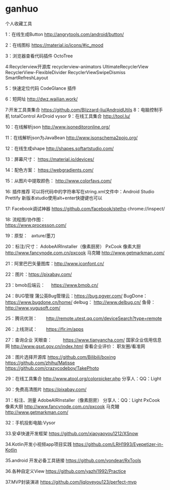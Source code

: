 # ganhuo
个人收藏工具

1：在线生成Button
 http://angrytools.com/android/button/

2：在线图标
 https://material.io/icons/#ic_mood 

3：浏览器查看代码插件
 OctoTree
 
4:Recyclerview开源库
  recyclerview-animators
  UltimateRecyclerView
  RecyclerView-FlexibleDivider
  RecyclerViewSwipeDismiss
  SmartRefreshLayout

5：快速定位代码
  CodeGlance 插件  
  
6：短网址
  http://dwz.wailian.work/

7:开发工具类集合
  https://github.com/Blizzard-liu/AndroidUtils 
8：电脑控制手机
 totalControl 
 AirDroid 
 vysor
9：在线工具集合
 http://tool.lu/

10：在线解析json 
 http://www.jsoneditoronline.org/
 
11：在线解析json为JavaBean
 http://www.jsonschema2pojo.org/
 
12：在线生成shape
 http://shapes.softartstudio.com/

13：屏幕尺寸：
https://material.io/devices/

14：配色方案：
https://webgradients.com/

15：从图片中提取颜色：
http://www.colorfavs.com/

16: 插件推荐
 可以将代码中的字符串写在string.xml文件中：Android Studio Prettify
 新版本studio使用alt+enter快捷键也可以
 
17: Facebook调试神器
 https://github.com/facebook/stetho
 chrome://inspect/
 
18: 流程图/协作图：  
   https://www.processon.com/

19：原型：   
   axture/墨刀

20：标注/尺寸：
   AdobeAIRInstaller（像素厨房） 
   PxCook 像素大厨 http://www.fancynode.com.cn/pxcook
   马克鳗 http://www.getmarkman.com/

21：阿里巴巴矢量图库：http://www.iconfont.cn/

22：图片：https://pixabay.com/
   
23：bmob后端云：    
https://www.bmob.cn/

24：BUG管理
蒲公英Bug管理云：https://bug.pgyer.com/
BugDone：        https://www.bugdone.cn/home/
delbug：         http://www.delbug.cn/
鱼骨：           http://www.yugusoft.com/

25：腾讯优测：      
http://remote.utest.qq.com/deviceSearch?type=remote

26：上线测试：       
https://fir.im/apps

27：查询企业
天眼查：         https://www.tianyancha.com/
国家企业信用信息网  http://www.gsxt.gov.cn/index.html
查看企业评价：   职友圈/看准网    

28：图片选择开源库
   https://github.com/Bilibili/boxing
   https://github.com/zhihu/Matisse
   https://github.com/crazycodeboy/TakePhoto
   
29：在线工具集合
   http://www.atool.org/colorpicker.php  分享人：QQ：Light


30：免费高清图片
   https://pixabay.com/

31：标注、测量
   AdobeAIRInstaller（像素厨房） 分享人：QQ：Light
   PxCook 像素大厨 http://www.fancynode.com.cn/pxcook
   马克鳗 http://www.getmarkman.com/

32：手机投影电脑:Vysor

33.安卓快速开发框架 
https://github.com/xiaoyaoyou1212/XSnow

34.Kotlin开发小视频app项目实践
https://github.com/LRH1993/Eyepetizer-in-Kotlin

35.android 开发必备工具链接
https://github.com/vondear/RxTools

36.各种自定义View
https://github.com/yazhi1992/Practice

37.MVP封装演进
https://github.com/ljqloveyou123/perfect-mvp

